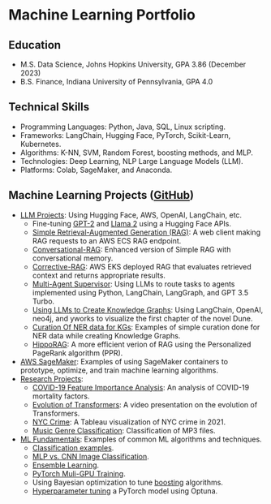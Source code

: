 # Machine Learning Portfolio

## Education
* M.S. Data Science, Johns Hopkins University, GPA 3.86 (December 2023)
* B.S. Finance, Indiana University of Pennsylvania, GPA 4.0 

## Technical Skills
* Programming Languages: Python, Java, SQL, Linux scripting.
* Frameworks: LangChain, Hugging Face, PyTorch, Scikit-Learn, Kubernetes. 
* Algorithms: K-NN, SVM, Random Forest, boosting methods, and MLP.
* Technologies: Deep Learning, NLP Large Language Models (LLM). 
* Platforms: Colab, SageMaker, and Anaconda.

## Machine Learning Projects ([GitHub](https://github.com/efarish/portfolio))
* [LLM Projects](https://github.com/efarish/portfolio/tree/main/llm): Using Hugging Face, AWS, OpenAI, LangChain, etc.
  * Fine-tuning [GPT-2](https://github.com/efarish/portfolio/tree/main/llm/gpt_finetune) and [Llama 2](https://github.com/efarish/portfolio/tree/main/llm/llama_finetune) using a Hugging Face APIs.
  * [Simple Retrieval-Augmented Generation (RAG)](https://github.com/efarish/portfolio/tree/main/llm/simple_rag): A web client making RAG requests to an AWS ECS RAG endpoint.
  * [Conversational-RAG](https://github.com/efarish/portfolio/tree/main/llm/conv_rag): Enhanced version of Simple RAG with conversational memory.
  * [Corrective-RAG](https://github.com/efarish/portfolio/blob/main/llm/corrective_rag/): AWS EKS deployed RAG that evaluates retrieved context and returns appropriate results.
  * [Multi-Agent Supervisor](https://github.com/efarish/portfolio/tree/main/llm/agents): Using LLMs to route tasks to agents implemented using Python, LangChain, LangGraph, and GPT 3.5 Turbo.
  * [Using LLMs to Create Knowledge Graphs](https://github.com/efarish/portfolio/tree/main/llm/graph): Using LangChain, OpenAI, neo4j, and yworks to visualize the first chapter of the novel Dune.
  * [Curation Of NER data for KGs](https://github.com/efarish/portfolio/tree/main/llm/graph_curation): Examples of simple curation done for NER data while creating Knowledge Graphs.
  * [HippoRAG](https://github.com/efarish/portfolio/tree/main/llm/hippo_rag): A more efficient verion of RAG using the Personalized PageRank algorithm (PPR).
* [AWS SageMaker](https://github.com/efarish/portfolio/tree/main/aws): Examples of using SageMaker containers to prototype, optimize, and train machine learning algorithms.
* [Research Projects](https://github.com/efarish/portfolio/tree/main/research):
  * [COVID-19 Feature Importance Analysis](https://github.com/efarish/portfolio/tree/main/research/covid): An analysis of COVID-19 mortality factors.
  * [Evolution of Transformers](https://github.com/efarish/portfolio/tree/main/research/transformers): A video presentation on the evolution of Transformers.
  * [NYC Crime](https://github.com/efarish/portfolio/blob/main/research/crime/): A Tableau visualization of NYC crime in 2021.
  * [Music Genre Classification](https://github.com/efarish/portfolio/tree/main/research/genre): Classification of MP3 files.
* [ML Fundamentals](https://github.com/efarish/portfolio/tree/main/fundamentals): Examples of common ML algorithms and techniques.
  * [Classification examples](https://github.com/efarish/portfolio/blob/main/fundamentals/Classification_Examples.ipynb).
  * [MLP vs. CNN Image Classification](https://github.com/efarish/portfolio/blob/main/fundamentals/MLP_vs_CNN_Classification.ipynb).
  * [Ensemble Learning](https://github.com/efarish/portfolio/blob/main/fundamentals/Ensemble_Learning.ipynb).
  * [PyTorch Muli-GPU Training](https://github.com/efarish/portfolio/tree/main/fundamentals/multi_gpu).
  * Using Bayesian optimization to tune [boosting](https://github.com/efarish/portfolio/tree/main/research/abalone) algorithms.
  * [Hyperparameter tuning](https://github.com/efarish/portfolio/tree/main/fundamentals/tuning) a PyTorch model using Optuna.

